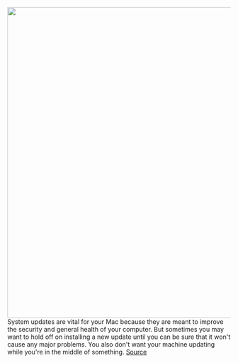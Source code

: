 <img src='https://cdn.vox-cdn.com/thumbor/yiZLtgX3jEeLvI1O5cMa1wYlsnY=/0x0:2040x1360/1200x800/filters:focal(857x517:1183x843)/cdn.vox-cdn.com/uploads/chorus_image/image/66927766/vpavic_191118_3800_0127.0.jpg' width='700px' /><br/>
System updates are vital for your Mac because they are meant to improve the security and general health of your computer. But sometimes you may want to hold off on installing a new update until you can be sure that it won't cause any major problems. You also don't want your machine updating while you're in the middle of something.
<a href='https://www.theverge.com/21287898/apple-macos-updates-automatic-manage-software-catalina-apple-macbook'> Source <a/>